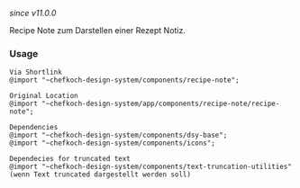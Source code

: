 *since v11.0.0*

Recipe Note zum Darstellen einer Rezept Notiz.

### Usage
    
    Via Shortlink
    @import "~chefkoch-design-system/components/recipe-note";
  
    Original Location
    @import "~chefkoch-design-system/app/components/recipe-note/recipe-note";

    Dependencies
    @import "~chefkoch-design-system/components/dsy-base";
    @import "~chefkoch-design-system/components/icons";

    Dependecies for truncated text
    @import "~chefkoch-design-system/components/text-truncation-utilities" (wenn Text truncated dargestellt werden soll)

